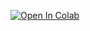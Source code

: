 [![Open In Colab](https://colab.research.google.com/assets/colab-badge.svg)](https://colab.research.google.com/github/ferrandi/PandA-bambu/blob/feature/tutorial_pact23/documentation/tutorial_pact_2023/bambu.ipynb)

